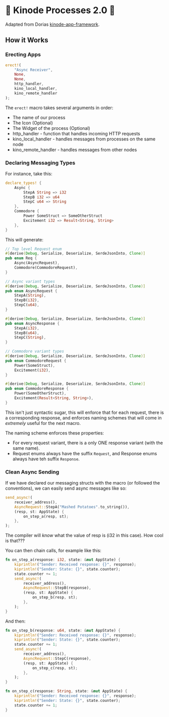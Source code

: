 # 🚀 Kinode Processes 2.0 🚀

Adapted from Dorias [kinode-app-framework](https://github.com/kinode-dao/app-framework/tree/main).

## How it Works

### Erecting Apps

```rust
erect!(
    "Async Receiver",
    None,
    None,
    http_handler,
    kino_local_handler,
    kino_remote_handler
);
```

The `erect!` macro takes several arguments in order:

- The name of our process
- The Icon (Optional)
- The Widget of the process (Optional)
- http_handler - function that handles incoming HTTP requests
- kino_local_handler - handles messages from processes on the same node
- kino_remote_handler - handles messages from other nodes

### Declaring Messaging Types

For instance, take this:

```rust
declare_types! {
    Async {
        StepA String => i32
        StepB i32 => u64
        StepC u64 => String
    },
    Commodore {
        Power SomeStruct => SomeOtherStruct
        Excitement i32 => Result<String, String>
    },
}
```

This will generate:

```rust
// Top level Request enum
#[derive(Debug, Serialize, Deserialize, SerdeJsonInto, Clone)]
pub enum Req {
    Async(AsyncRequest),
    Commodore(CommodoreRequest),
}

// Async variant types
#[derive(Debug, Serialize, Deserialize, SerdeJsonInto, Clone)]
pub enum AsyncRequest {
    StepA(String),
    StepB(i32),
    StepC(u64),
}

#[derive(Debug, Serialize, Deserialize, SerdeJsonInto, Clone)]
pub enum AsyncResponse {
    StepA(i32),
    StepB(u64),
    StepC(String),
}

// Commodore variant types
#[derive(Debug, Serialize, Deserialize, SerdeJsonInto, Clone)]
pub enum CommodoreRequest {
    Power(SomeStruct),
    Excitement(i32),
}

#[derive(Debug, Serialize, Deserialize, SerdeJsonInto, Clone)]
pub enum CommodoreResponse {
    Power(SomeOtherStruct),
    Excitement(Result<String, String>),
}
```

This isn't just syntactic sugar, this will enforce that for each request, there is a corresponding response, and enforces naming schemes that will come in _extremely_ useful for the next macro.

The naming scheme enforces these properties:

- For every request variant, there is a only ONE response variant (with the same name).
- Request enums always have the suffix `Request`, and Response enums always have teh suffix `Response`.

### Clean Async Sending

If we have declared our messaging structs with the macro (or followed the conventions), we can easily send async messages like so:

```rust
send_async!(
    receiver_address(),
    AsyncRequest::StepA("Mashed Potatoes".to_string()),
    (resp, st: AppState) {
        on_step_a(resp, st);
    },
);
```

The compiler will _know_ what the value of resp is (i32 in this case).
How cool is that???

You can then chain calls, for example like this:

```rust
fn on_step_a(response: i32, state: &mut AppState) {
    kiprintln!("Sender: Received response: {}", response);
    kiprintln!("Sender: State: {}", state.counter);
    state.counter += 1;
    send_async!(
        receiver_address(),
        AsyncRequest::StepB(response),
        (resp, st: AppState) {
            on_step_b(resp, st);
        },
    );
}
```

And then:

```rust
fn on_step_b(response: u64, state: &mut AppState) {
    kiprintln!("Sender: Received response: {}", response);
    kiprintln!("Sender: State: {}", state.counter);
    state.counter += 1;
    send_async!(
        receiver_address(),
        AsyncRequest::StepC(response),
        (resp, st: AppState) {
            on_step_c(resp, st);
        },
    );
}

fn on_step_c(response: String, state: &mut AppState) {
    kiprintln!("Sender: Received response: {}", response);
    kiprintln!("Sender: State: {}", state.counter);
    state.counter += 1;
}
```

